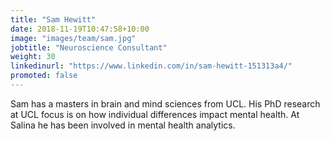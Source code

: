 ```yaml
---
title: "Sam Hewitt"
date: 2018-11-19T10:47:58+10:00
image: "images/team/sam.jpg"
jobtitle: "Neuroscience Consultant"
weight: 30 
linkedinurl: "https://www.linkedin.com/in/sam-hewitt-151313a4/"
promoted: false
---
```


Sam has a masters in brain and mind sciences from UCL. His PhD research at UCL focus is on how individual differences impact mental health. At Salina he has been involved in mental health analytics.
